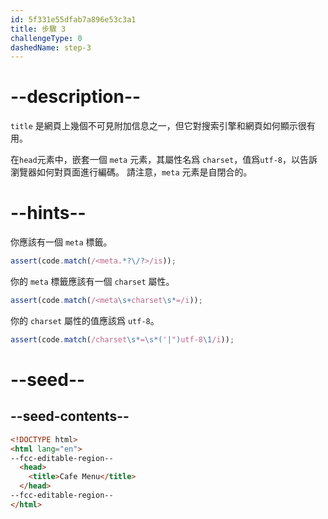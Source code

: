 ```yaml
---
id: 5f331e55dfab7a896e53c3a1
title: 步驟 3
challengeType: 0
dashedName: step-3
---
```


# --description--

`title` 是網頁上幾個不可見附加信息之一，但它對搜索引擎和網頁如何顯示很有用。

在`head`元素中，嵌套一個 `meta` 元素，其屬性名爲 `charset`，值爲`utf-8`，以告訴瀏覽器如何對頁面進行編碼。 請注意，`meta` 元素是自閉合的。

# --hints--

你應該有一個 `meta` 標籤。

```js
assert(code.match(/<meta.*?\/?>/is));
```

你的 `meta` 標籤應該有一個 `charset` 屬性。

```js
assert(code.match(/<meta\s+charset\s*=/i));
```

你的 `charset` 屬性的值應該爲 `utf-8`。

```js
assert(code.match(/charset\s*=\s*('|")utf-8\1/i));
```

# --seed--

## --seed-contents--

```html
<!DOCTYPE html>
<html lang="en">
--fcc-editable-region--
  <head>
    <title>Cafe Menu</title>
  </head>
--fcc-editable-region--
</html>
```
